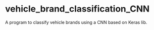 # vehicle_brand_classification_CNN

A program to classify vehicle brands using a CNN based on Keras lib.


